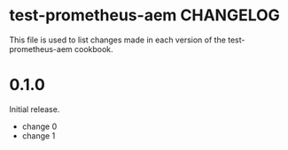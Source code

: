 # test-prometheus-aem CHANGELOG

This file is used to list changes made in each version of the test-prometheus-aem cookbook.

# 0.1.0

Initial release.

- change 0
- change 1

